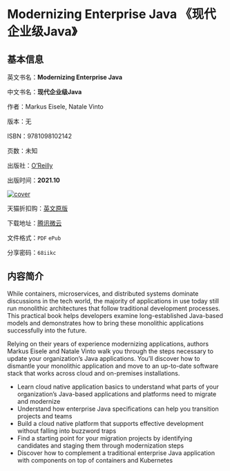 # Modernizing Enterprise Java 《现代企业级Java》

## 基本信息

英文书名：**Modernizing Enterprise Java**

中文书名：**现代企业级Java**

作者：Markus Eisele, Natale Vinto

版本：无

ISBN：9781098102142

页数：未知

出版社：[O’Reilly](https://www.oreilly.com/library/view/modernizing-enterprise-java/9781098102135/)

出版时间：**2021.10**

<a title="点击购买正版纸质图书" target="_blank" href="https://s.click.taobao.com/KWsXdXu">
<img :src="$withBase('/images/modernizing_enterprise_java.jpg')" alt="cover">
</a>

天猫折扣购：[英文原版](https://s.click.taobao.com/KWsXdXu)

下载地址：[腾讯微云](https://share.weiyun.com/jG25Uyvm)

文件格式：`PDF` `ePub`

分享密码：`68iikc`

## 内容简介

While containers, microservices, and distributed systems dominate discussions in the tech world, the majority of applications in use today still run monolithic architectures that follow traditional development processes. This practical book helps developers examine long-established Java-based models and demonstrates how to bring these monolithic applications successfully into the future.

Relying on their years of experience modernizing applications, authors Markus Eisele and Natale Vinto walk you through the steps necessary to update your organization’s Java applications. You’ll discover how to dismantle your monolithic application and move to an up-to-date software stack that works across cloud and on-premises installations.

- Learn cloud native application basics to understand what parts of your organization’s Java-based applications and platforms need to migrate and modernize
- Understand how enterprise Java specifications can help you transition projects and teams
- Build a cloud native platform that supports effective development without falling into buzzword traps
- Find a starting point for your migration projects by identifying candidates and staging them through modernization steps
- Discover how to complement a traditional enterprise Java application with components on top of containers and Kubernetes